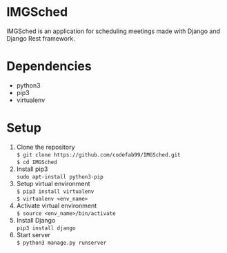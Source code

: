 # IMGSched
IMGSched is an application for scheduling meetings made with Django and Django Rest framework.

# Dependencies
- python3
- pip3
- virtualenv

# Setup
1. Clone the repository <br />
`$ git clone https://github.com/codefab99/IMGSched.git` <br />
`$ cd IMGSched`
2. Install pip3 <br />
`sudo apt-install python3-pip`
3. Setup virtual environment <br />
`$ pip3 install virtualenv` <br />
`$ virtualenv <env_name>`
4. Activate virtual environment <br />
`$ source <env_name>/bin/activate`
5. Install Django <br />
`pip3 install django`
6. Start server <br />
`$ python3 manage.py runserver`
